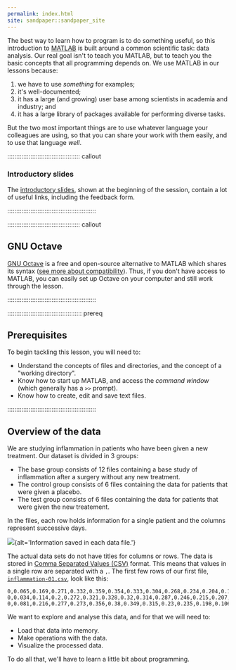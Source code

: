 ```yaml
---
permalink: index.html
site: sandpaper::sandpaper_site
---
```


The best way to learn how to program is to do something useful, so this
introduction to [MATLAB](https://en.wikipedia.org/wiki/MATLAB) is built around a common scientific task: data analysis.
Our real goal isn't to teach you MATLAB, but to teach you the basic concepts
that all programming depends on. We use MATLAB in our lessons because:

1. we have to use *something* for examples;
2. it's well-documented;
3. it has a large (and growing) user base among scientists in academia and industry; and
4. it has a large library of packages available for performing diverse tasks.

But the two most important things are to use whatever language your colleagues
are using, so that you can share your work with them easily, and to use that
language *well*.

:::::::::::::::::::::::::::::::::::::::::  callout

### Introductory slides

The [introductory slides](episodes/files/intro_slides.pdf), shown at the beginning of the session, contain a lot of useful links, including the feedback form.

::::::::::::::::::::::::::::::::::::::::::::::::::

:::::::::::::::::::::::::::::::::::::::::  callout

## GNU Octave

[GNU Octave](https://www.gnu.org/software/octave/) is a free and open-source alternative
to MATLAB which shares its syntax ([see more about compatibility](https://en.wikipedia.org/wiki/GNU_Octave#MATLAB_compatibility)).
Thus, if you don't have access to MATLAB, you can easily set up Octave
on your computer and still work through the lesson.


::::::::::::::::::::::::::::::::::::::::::::::::::

::::::::::::::::::::::::::::::::::::::::::  prereq

## Prerequisites

To begin tackling this lesson, you will need to:

- Understand the concepts of files and directories, and the concept of a "working directory".
- Know how to start up MATLAB, and access the *command window* (which generally has a `>>` prompt).
- Know how to create, edit and save text files.
  

::::::::::::::::::::::::::::::::::::::::::::::::::

## Overview of the data

We are studying inflammation in patients who have been given a new treatment.
Our dataset is divided in 3 groups:

- The base group consists of 12 files containing a base study of inflammation after a surgery without any new treatment.
- The control group consists of 6 files containing the data for patients that were given a placebo.
- The test group consists of 6 files containing the data for patients that were given the new treatement.

In the files, each row holds information for a single patient and the columns represent successive days.

![](fig/inflammation-data.png){alt='Information saved in each data file.'}

The actual data sets do not have titles for columns or rows.
The data is stored in [Comma Separated Values (CSV)](learners/reference.md#comma-separated-values) format.
This means that values in a single row are separated with a `,`.
The first few rows of our first file,
[`inflammation-01.csv`](episodes/data/matlab-novice-inflammation/data/inflammation-01.csv), look like this:

```
0,0.065,0.169,0.271,0.332,0.359,0.354,0.333,0.304,0.268,0.234,0.204,0.179,0.141,0.133,0.115,0.083,0.076,0.065,0.065,0.047,0.04,0.041,0.028,0.02,0.028,0.012,0.02,0.011,0.015,0.009,0.01,0.01,0.007,0.007,0.001,0.008,-0,0.006,0.004
0,0.034,0.114,0.2,0.272,0.321,0.328,0.32,0.314,0.287,0.246,0.215,0.207,0.171,0.146,0.131,0.107,0.1,0.088,0.065,0.061,0.052,0.04,0.042,0.04,0.03,0.031,0.031,0.016,0.019,0.02,0.017,0.019,0.006,0.009,0.01,0.01,0.005,0.001,0.011
0,0.081,0.216,0.277,0.273,0.356,0.38,0.349,0.315,0.23,0.235,0.198,0.106,0.198,0.084,0.171,0.126,0.14,0.086,0.01,0.06,0.081,0.022,0.035,0.01,0.086,-0,0.102,0.032,0.07,0.017,0.136,0.022,-0,0.031,0.054,-0,-0,0.05,0.001
```

We want to explore and analyse this data, and for that we will need to:

- Load that data into memory.
- Make operations with the data.
- Visualize the processed data.

To do all that, we'll have to learn a little bit about programming.

